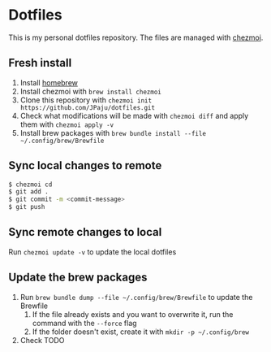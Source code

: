 # Dotfiles

This is my personal dotfiles repository. The files are managed with [chezmoi](https://www.chezmoi.io).


## Fresh install
1. Install [homebrew](https://brew.sh)
2. Install chezmoi with `brew install chezmoi`
3. Clone this repository with `chezmoi init https://github.com/JPaju/dotfiles.git`
4. Check what modifications will be made with `chezmoi diff` and apply them with `chezmoi apply -v`
5. Install brew packages with `brew bundle install --file ~/.config/brew/Brewfile`


## Sync local changes to remote
```bash
$ chezmoi cd
$ git add .
$ git commit -m <commit-message>
$ git push
```


## Sync remote changes to local
Run `chezmoi update -v` to update the local dotfiles


## Update the brew packages
1. Run `brew bundle dump --file ~/.config/brew/Brewfile` to update the Brewfile
	1. If the file already exists and you want to overwrite it, run the command with the `--force` flag
	2. If the folder doesn't exist, create it with `mkdir -p ~/.config/brew`
2. Check TODO
